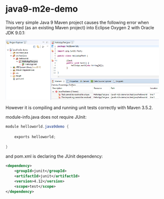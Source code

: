 # java9-m2e-demo

This very simple Java 9 Maven project causes the following error when imported (as an existing Maven project) into Eclipse Oxygen 2 with Oracle JDK 9.0.1:
  
![Eclipse error](eclipse-error.PNG)

However it is compiling and running unit tests correctly with Maven 3.5.2.

module-info.java does not require JUnit:
```java
module helloworld.java9demo {

    exports helloworld;

}
``` 

and pom.xml is declaring the JUnit dependency:
```xml
<dependency>
	<groupId>junit</groupId>
	<artifactId>junit</artifactId>
	<version>4.12</version>
	<scope>test</scope>
</dependency>
``` 

